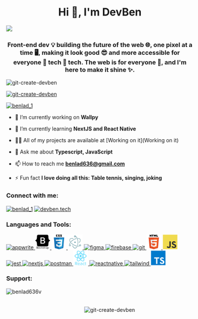 <h1 align="center">Hi 👋, I'm DevBen</h1>
<img src="https://wallpapercave.com/dwp1x/wp11364771.jpg" width="100rem"/>
<h3 align="center">Front-end dev 💡 building the future of the web 🌐, one pixel at a time 🖥️, making it look good 😎 and more accessible for everyone 👩‍ tech 👨‍ tech. The web is for everyone 🌈, and I'm here to make it shine ✨.</h3>

<p align="left"> <img src="https://komarev.com/ghpvc/?username=git-create-devben&label=Profile%20views&color=0e75b6&style=flat" alt="git-create-devben" /> </p>

<p align="left"> <a href="https://github.com/ryo-ma/github-profile-trophy"><img src="https://github-profile-trophy.vercel.app/?username=git-create-devben" alt="git-create-devben" /></a> </p>

<p align="left"> <a href="https://twitter.com/benlad_1" target="blank"><img src="https://img.shields.io/twitter/follow/benlad_1?logo=twitter&style=for-the-badge" alt="benlad_1" /></a> </p>

- 🔭 I’m currently working on **Wallpy**

- 🌱 I’m currently learning **NextJS and React Native**

- 👨‍💻 All of my projects are available at [Working on it](Working on it)

- 💬 Ask me about **Typescript, JavaScript**

- 📫 How to reach me **benlad636@gmail.com**

- ⚡ Fun fact **I love doing all this: Table tennis, singing, joking**

<h3 align="left">Connect with me:</h3>
<p align="left">
<a href="https://twitter.com/benlad_1" target="blank"><img align="center" src="https://raw.githubusercontent.com/rahuldkjain/github-profile-readme-generator/master/src/images/icons/Social/twitter.svg" alt="benlad_1" height="30" width="40" /></a>
<a href="https://instagram.com/devben.tech" target="blank"><img align="center" src="https://raw.githubusercontent.com/rahuldkjain/github-profile-readme-generator/master/src/images/icons/Social/instagram.svg" alt="devben.tech" height="30" width="40" /></a>
</p>

<h3 align="left">Languages and Tools:</h3>
<p align="left"> <a href="https://appwrite.io" target="_blank" rel="noreferrer"> <img src="https://www.vectorlogo.zone/logos/appwriteio/appwriteio-icon.svg" alt="appwrite" width="40" height="40"/> </a> <a href="https://getbootstrap.com" target="_blank" rel="noreferrer"> <img src="https://raw.githubusercontent.com/devicons/devicon/master/icons/bootstrap/bootstrap-plain-wordmark.svg" alt="bootstrap" width="40" height="40"/> </a> <a href="https://www.w3schools.com/css/" target="_blank" rel="noreferrer"> <img src="https://raw.githubusercontent.com/devicons/devicon/master/icons/css3/css3-original-wordmark.svg" alt="css3" width="40" height="40"/> </a> <a href="https://www.electronjs.org" target="_blank" rel="noreferrer"> <img src="https://raw.githubusercontent.com/devicons/devicon/master/icons/electron/electron-original.svg" alt="electron" width="40" height="40"/> </a> <a href="https://www.figma.com/" target="_blank" rel="noreferrer"> <img src="https://www.vectorlogo.zone/logos/figma/figma-icon.svg" alt="figma" width="40" height="40"/> </a> <a href="https://firebase.google.com/" target="_blank" rel="noreferrer"> <img src="https://www.vectorlogo.zone/logos/firebase/firebase-icon.svg" alt="firebase" width="40" height="40"/> </a> <a href="https://git-scm.com/" target="_blank" rel="noreferrer"> <img src="https://www.vectorlogo.zone/logos/git-scm/git-scm-icon.svg" alt="git" width="40" height="40"/> </a> <a href="https://www.w3.org/html/" target="_blank" rel="noreferrer"> <img src="https://raw.githubusercontent.com/devicons/devicon/master/icons/html5/html5-original-wordmark.svg" alt="html5" width="40" height="40"/> </a> <a href="https://developer.mozilla.org/en-US/docs/Web/JavaScript" target="_blank" rel="noreferrer"> <img src="https://raw.githubusercontent.com/devicons/devicon/master/icons/javascript/javascript-original.svg" alt="javascript" width="40" height="40"/> </a> <a href="https://jestjs.io" target="_blank" rel="noreferrer"> <img src="https://www.vectorlogo.zone/logos/jestjsio/jestjsio-icon.svg" alt="jest" width="40" height="40"/> </a> <a href="https://nextjs.org/" target="_blank" rel="noreferrer"> <img src="https://cdn.worldvectorlogo.com/logos/nextjs-2.svg" alt="nextjs" width="40" height="40"/> </a> <a href="https://postman.com" target="_blank" rel="noreferrer"> <img src="https://www.vectorlogo.zone/logos/getpostman/getpostman-icon.svg" alt="postman" width="40" height="40"/> </a> <a href="https://reactjs.org/" target="_blank" rel="noreferrer"> <img src="https://raw.githubusercontent.com/devicons/devicon/master/icons/react/react-original-wordmark.svg" alt="react" width="40" height="40"/> </a> <a href="https://reactnative.dev/" target="_blank" rel="noreferrer"> <img src="https://reactnative.dev/img/header_logo.svg" alt="reactnative" width="40" height="40"/> </a> <a href="https://tailwindcss.com/" target="_blank" rel="noreferrer"> <img src="https://www.vectorlogo.zone/logos/tailwindcss/tailwindcss-icon.svg" alt="tailwind" width="40" height="40"/> </a> <a href="https://www.typescriptlang.org/" target="_blank" rel="noreferrer"> <img src="https://raw.githubusercontent.com/devicons/devicon/master/icons/typescript/typescript-original.svg" alt="typescript" width="40" height="40"/> </a> </p>

<h3 align="left">Support:</h3>
<p><a href="https://www.buymeacoffee.com/benlad636v"> <img align="left" src="https://cdn.buymeacoffee.com/buttons/v2/default-yellow.png" height="50" width="210" alt="benlad636v" /></a></p><br><br>

<p><img align="center" src="https://github-readme-stats.vercel.app/api/top-langs?username=git-create-devben&show_icons=true&locale=en&layout=compact" alt="git-create-devben" /></p>
